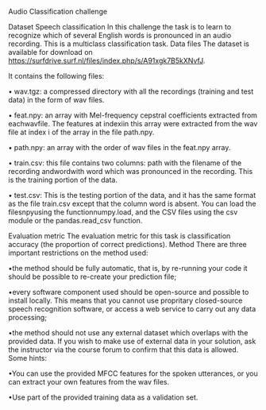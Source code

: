 Audio Classification challenge

Dataset
Speech classification
In this challenge the task is to learn to recognize which of several English words
is pronounced in an audio recording. This is a multiclass classification task.
Data files
The dataset is available for download on https://surfdrive.surf.nl/files/index.php/s/A91xgk7B5kXNvfJ. 

It contains the following files:

• wav.tgz: a compressed directory with all the recordings (training and test
data) in the form of wav files.

• feat.npy: an array with Mel-frequency cepstral coefficients extracted from
eachwavfile. The features at indexiin this array were extracted from
the wav file at index i of the array in the file path.npy.

• path.npy: an array with the order of wav files in the feat.npy array.

• train.csv: this file contains two columns: path with the filename of the
recording andwordwith word which was pronounced in the recording.
This is the training portion of the data.

• test.csv: This is the testing portion of the data, and it has the same
format as the file train.csv except that the column word is absent.
You can load the filesnpyusing the functionnumpy.load, and the CSV files
using the csv module or the pandas.read_csv function.

Evaluation metric
The evaluation metric for this task is classification accuracy (the proportion of
correct predictions).
Method
There are three important restrictions on the method used:

•the method should be fully automatic, that is, by re-running your code it
should be possible to re-create your prediction file;

•every software component used should be open-source and possible to
install locally. This means that you cannot use propritary closed-source
speech recognition software, or access a web service to carry out any data
processing;

•the method should not use any external dataset which overlaps with the
provided data. If you wish to make use of external data in your solution,
ask the instructor via the course forum to confirm that this data is allowed.
Some hints:

•You can use the provided MFCC features for the spoken utterances, or
you can extract your own features from the wav files.

•Use part of the provided training data as a validation set. 
